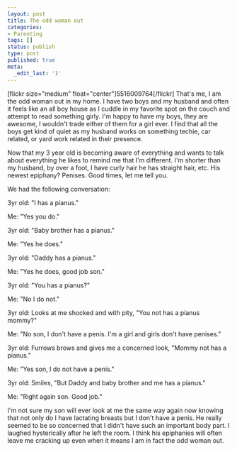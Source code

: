 ```yaml
---
layout: post
title: The odd woman out
categories:
- Parenting
tags: []
status: publish
type: post
published: true
meta:
  _edit_last: '1'
---
```

[flickr size="medium" float="center"]5516009764[/flickr]
That's me, I am the odd woman out in my home.  I have two boys and my husband and often it feels like an all boy house as I cuddle in my favorite spot on the couch and attempt to read something girly.  I'm happy to have my boys, they are awesome, I wouldn't trade either of them for a girl ever.  I find that all the boys get kind of quiet as my husband works on something techie, car related, or yard work related in their presence. 

Now that my 3 year old is becoming aware of everything and wants to talk about everything he likes to remind me that I'm different.  I'm shorter than my husband, by over a foot, I have curly hair he has straight hair, etc.  His newest epiphany?   Penises.  Good times, let me tell you.

We had the following conversation:

3yr old: "I has a pianus."

Me:  "Yes you do."

3yr old:  "Baby brother has a pianus."

Me: "Yes he does."

3yr old: "Daddy has a pianus."

Me:  "Yes he does, good job son."

3yr old:  "You has a pianus?"

Me:  "No I do not."

3yr old: Looks at me shocked and with pity, "You not has a pianus mommy?"

Me:  "No son, I don't have a penis.  I'm a girl and girls don't have penises."

3yr old:  Furrows brows and gives me a concerned look, "Mommy not has a pianus."

Me:  "Yes son, I do not have a penis."

3yr old:  Smiles, "But Daddy and baby brother and me has a pianus."

Me:  "Right again son.  Good job."

I'm not sure my son will ever look at me the same way again now knowing that not only do I have lactating breasts but I don't have a penis.  He really seemed to be so concerned that I didn't have such an important body part.  I laughed hysterically after he left the room.  I think his epiphanies will often leave me cracking up even when it means I am in fact the odd woman out.    
